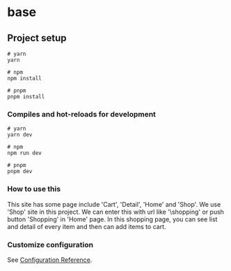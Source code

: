 # base

## Project setup

```
# yarn
yarn

# npm
npm install

# pnpm
pnpm install
```

### Compiles and hot-reloads for development

```
# yarn
yarn dev

# npm
npm run dev

# pnpm
pnpm dev
```

### How to use this

This site has some page include 'Cart', 'Detail', 'Home' and 'Shop'.
We use 'Shop' site in this project.
We can enter this with url like '\shopping' or push button 'Shopping' in 'Home' page.
In this shopping page, you can see list and detail of every item and then can add items to cart.

### Customize configuration

See [Configuration Reference](https://vitejs.dev/config/).
